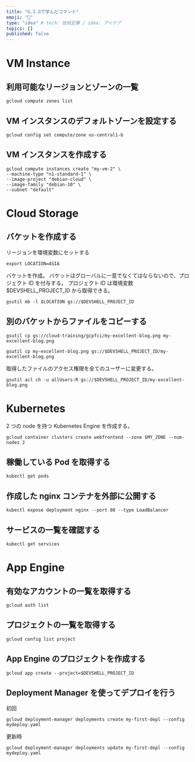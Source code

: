 ```yaml
---
title: "G.I.Gで学んだコマンド"
emoji: "📌"
type: "idea" # tech: 技術記事 / idea: アイデア
topics: []
published: false
---
```


# VM Instance

## 利用可能なリージョンとゾーンの一覧

```
gcloud compute zones list
```

## VM インスタンスのデフォルトゾーンを設定する

```
gcloud config set compute/zone us-central1-b
```

## VM インスタンスを作成する

```
gcloud compute instances create "my-vm-2" \
--machine-type "n1-standard-1" \
--image-project "debian-cloud" \
--image-family "debian-10" \
--subnet "default"
```

# Cloud Storage

## バケットを作成する

リージョンを環境変数にセットする

```
export LOCATION=ASIA
```

バケットを作成。
バケットはグローバルに一意でなくてはならないので、プロジェクト ID を付与する。
プロジェクト ID は環境変数$DEVSHELL_PROJECT_ID から取得できる。

```
gsutil mb -l $LOCATION gs://$DEVSHELL_PROJECT_ID
```

## 別のバケットからファイルをコピーする

```
gsutil cp gs://cloud-training/gcpfci/my-excellent-blog.png my-excellent-blog.png
```

```
gsutil cp my-excellent-blog.png gs://$DEVSHELL_PROJECT_ID/my-excellent-blog.png
```

取得したファイルのアクセス権限を全てのユーザーに変更する。

```
gsutil acl ch -u allUsers:R gs://$DEVSHELL_PROJECT_ID/my-excellent-blog.png
```

# Kubernetes

2 つの node を持つ Kubernetes Engine を作成する。

```
gcloud container clusters create webfrontend --zone $MY_ZONE --num-nodes 2
```

## 稼働している Pod を取得する

```
kubectl get pods
```

## 作成した nginx コンテナを外部に公開する

```
kubectl expose deployment nginx --port 80 --type LoadBalancer
```

## サービスの一覧を確認する

```
kubectl get services
```

# App Engine

## 有効なアカウントの一覧を取得する

```
gcloud auth list
```

## プロジェクトの一覧を取得する

```
gcloud config list project
```

## App Engine のプロジェクトを作成する

```
gcloud app create --project=$DEVSHELL_PROJECT_ID
```

## Deployment Manager を使ってデプロイを行う

初回

```
gcloud deployment-manager deployments create my-first-depl --config mydeploy.yaml
```

更新時

```
gcloud deployment-manager deployments update my-first-depl --config mydeploy.yaml
```
